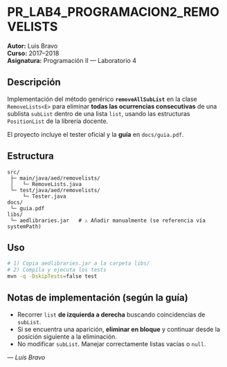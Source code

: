 # PR_LAB4_PROGRAMACION2_REMOVELISTS
**Autor:** Luis Bravo  
**Curso:** 2017–2018  
**Asignatura:** Programación II — Laboratorio 4

## Descripción
Implementación del método genérico **`removeAllSubList`** en la clase `RemoveLists<E>` para eliminar **todas las ocurrencias consecutivas** de una sublista `subList` dentro de una lista `list`, usando las estructuras `PositionList` de la librería docente.

El proyecto incluye el tester oficial y la **guía** en `docs/guia.pdf`.

## Estructura
```
src/
 ├─ main/java/aed/removelists/
 │   └─ RemoveLists.java
 └─ test/java/aed/removelists/
     └─ Tester.java
docs/
 └─ guia.pdf
libs/
 └─ aedlibraries.jar   # ⚠️ Añadir manualmente (se referencia vía systemPath)
```

## Uso
```bash
# 1) Copia aedlibraries.jar a la carpeta libs/
# 2) Compila y ejecuta los tests
mvn -q -DskipTests=false test
```

## Notas de implementación (según la guía)
- Recorrer `list` **de izquierda a derecha** buscando coincidencias de `subList`.
- Si se encuentra una aparición, **eliminar en bloque** y continuar desde la posición siguiente a la eliminación.
- No modificar `subList`. Manejar correctamente listas vacías o `null`.

— *Luis Bravo*